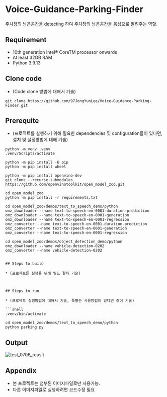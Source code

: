 # Voice-Guidance-Parking-Finder

주차장의 남은공간을 detecting 하여 주차장의 남은공간을 음성으로 알려주는 역할.

## Requirement
* 10th generation Intel® CoreTM processor onwards
* At least 32GB RAM
* Python 3.9.13
  
## Clone code

* (Code clone 방법에 대해서 기술)

```shell
git clone https://github.com/97JongYunLee/Voice-Guidance-Parking-Finder.git
```

## Prerequite

* (프로젝트를 실행하기 위해 필요한 dependencies 및 configuration들이 있다면, 설치 및 설정방법에 대해 기술)

```shell
python -m venv .venv
.venv/Scripts/activate

python -m pip install -U pip
python -m pip install wheel

python -m pip install openvino-dev
git clone --recurse-submodules https://github.com/openvinotoolkit/open_model_zoo.git

cd open_model_zoo
python -m pip install -r requirements.txt

cd open_model_zoo/demos/text_to_speech_demo/python
omz_downloader --name text-to-speech-en-0001-duration-prediction
omz_downloader --name text-to-speech-en-0001-generation
omz_downloader --name text-to-speech-en-0001-regression
omz_converter --name text-to-speech-en-0001-duration-prediction
omz_converter --name text-to-speech-en-0001-generation
omz_converter --name text-to-speech-en-0001-regression

cd open_model_zoo/demos/object_detection_demo/python
omz_downloader --name vehicle-detection-0202
omz_converter --name vehicle-detection-0202


## Steps to build

* (프로젝트를 실행을 위해 빌드 절차 기술)



## Steps to run

* (프로젝트 실행방법에 대해서 기술, 특별한 사용방법이 있다면 같이 기술)

```shell 
.venv/bin/activate

cd open_model_zoo/demos/text_to_speech_demo/python
python parking.py
```

## Output

![test_0706_reuslt](https://github.com/97JongYunLee/Voice-Guidance-Parking-Finder/assets/139088562/37b53368-0709-4a63-b311-3b4c309f3db8)




## Appendix

* 본 프로젝트는 첨부된 이미지파일로만 사용가능.
* 다른 이미지파일로 실행하려면 코드수정 필요
